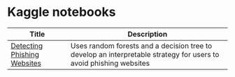 # Kaggle notebooks

| Title | Description |
| --- | --- |
| [Detecting Phishing Websites](https://www.kaggle.com/code/ianjc314/detecting-phishing-websites) | Uses random forests and a decision tree to develop an interpretable strategy for users to avoid phishing websites |
